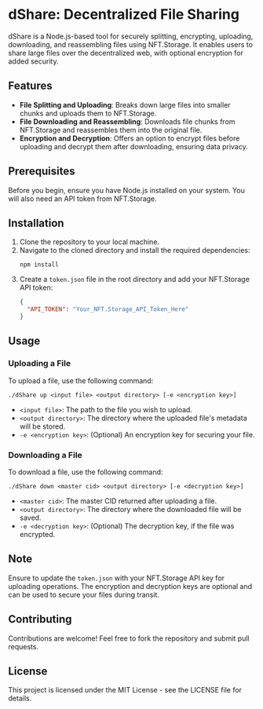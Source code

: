 # dShare: Decentralized File Sharing

dShare is a Node.js-based tool for securely splitting, encrypting, uploading, downloading, and reassembling files using NFT.Storage. It enables users to share large files over the decentralized web, with optional encryption for added security.

## Features

- **File Splitting and Uploading**: Breaks down large files into smaller chunks and uploads them to NFT.Storage.
- **File Downloading and Reassembling**: Downloads file chunks from NFT.Storage and reassembles them into the original file.
- **Encryption and Decryption**: Offers an option to encrypt files before uploading and decrypt them after downloading, ensuring data privacy.

## Prerequisites

Before you begin, ensure you have Node.js installed on your system. You will also need an API token from NFT.Storage.

## Installation

1. Clone the repository to your local machine.
2. Navigate to the cloned directory and install the required dependencies:
    ```
    npm install
    ```
3. Create a `token.json` file in the root directory and add your NFT.Storage API token:
    ```json
    {
      "API_TOKEN": "Your_NFT.Storage_API_Token_Here"
    }
    ```

## Usage

### Uploading a File

To upload a file, use the following command:

```
./dShare up <input file> <output directory> [-e <encryption key>]
```

- `<input file>`: The path to the file you wish to upload.
- `<output directory>`: The directory where the uploaded file's metadata will be stored.
- `-e <encryption key>`: (Optional) An encryption key for securing your file.

### Downloading a File

To download a file, use the following command:

```
./dShare down <master cid> <output directory> [-e <decryption key>]
```


- `<master cid>`: The master CID returned after uploading a file.
- `<output directory>`: The directory where the downloaded file will be saved.
- `-e <decryption key>`: (Optional) The decryption key, if the file was encrypted.

## Note

Ensure to update the `token.json` with your NFT.Storage API key for uploading operations. The encryption and decryption keys are optional and can be used to secure your files during transit.

## Contributing

Contributions are welcome! Feel free to fork the repository and submit pull requests.

## License

This project is licensed under the MIT License - see the LICENSE file for details.
